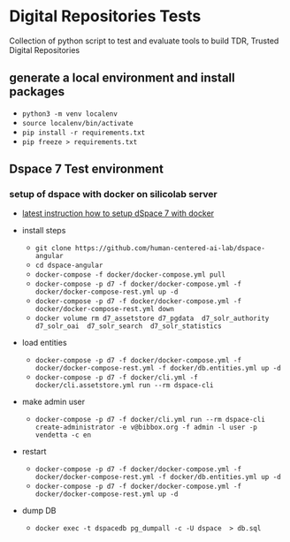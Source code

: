 # Digital Repositories Tests

Collection of python script to test and evaluate tools to build TDR, Trusted Digital Repositories


## generate a local environment and install packages

* `python3 -m venv localenv`
* `source localenv/bin/activate`
* `pip install -r requirements.txt`
* `pip freeze > requirements.txt`

## Dspace 7 Test environment

### setup of dspace with docker on silicolab server

* [latest instruction how to setup dSpace 7 with docker](https://wiki.lyrasis.org/display/DSPACE/Try+out+DSpace+7#TryoutDSpace7-InstallviaDocker)


* install steps
    * `git clone https://github.com/human-centered-ai-lab/dspace-angular`
    * `cd dspace-angular`
    * `docker-compose -f docker/docker-compose.yml pull`
    * `docker-compose -p d7 -f docker/docker-compose.yml -f docker/docker-compose-rest.yml up -d`
    * `docker-compose -p d7 -f docker/docker-compose.yml -f docker/docker-compose-rest.yml down`
    * `docker volume rm d7_assetstore d7_pgdata  d7_solr_authority d7_solr_oai  d7_solr_search  d7_solr_statistics`

* load entities
    * `docker-compose -p d7 -f docker/docker-compose.yml -f docker/docker-compose-rest.yml -f docker/db.entities.yml up -d`
    * `docker-compose -p d7 -f docker/cli.yml -f docker/cli.assetstore.yml run --rm dspace-cli`

* make admin user
    * `docker-compose -p d7 -f docker/cli.yml run --rm dspace-cli create-administrator -e v@bibbox.org -f admin -l user -p vendetta -c en`

* restart 
    * `docker-compose -p d7 -f docker/docker-compose.yml -f docker/docker-compose-rest.yml -f docker/db.entities.yml up -d`
    * `docker-compose -p d7 -f docker/docker-compose.yml -f docker/docker-compose-rest.yml up -d`

* dump DB
    * `docker exec -t dspacedb pg_dumpall -c -U dspace  > db.sql`




